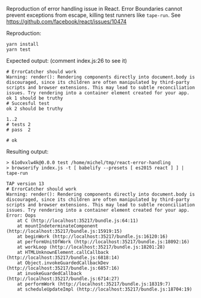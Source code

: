 Reproduction of error handling issue in React. Error Boundaries cannot prevent exceptions from escape, killing test runners like `tape-run`. See https://github.com/facebook/react/issues/10474

Reproduction:

```
yarn install
yarn test
```

Expected output: (comment index.js:26 to see it)

```
# ErrorCatcher should work
Warning: render(): Rendering components directly into document.body is discouraged, since its children are often manipulated by third-party scripts and browser extensions. This may lead to subtle reconciliation issues. Try rendering into a container element created for your app.
ok 1 should be truthy
# Succesful test
ok 2 should be truthy

1..2
# tests 2
# pass  2

# ok
```

Resulting output:

```
> 61o0vxlw4k@0.0.0 test /home/michel/tmp/react-error-handling
> browserify index.js -t [ babelify --presets [ es2015 react ] ] | tape-run

TAP version 13
# ErrorCatcher should work
Warning: render(): Rendering components directly into document.body is discouraged, since its children are often manipulated by third-party scripts and browser extensions. This may lead to subtle reconciliation issues. Try rendering into a container element created for your app.
Error: Oops
    at C (http://localhost:35217/bundle.js:64:11)
    at mountIndeterminateComponent (http://localhost:35217/bundle.js:15919:15)
    at beginWork (http://localhost:35217/bundle.js:16120:16)
    at performUnitOfWork (http://localhost:35217/bundle.js:18092:16)
    at workLoop (http://localhost:35217/bundle.js:18201:28)
    at HTMLUnknownElement.callCallback (http://localhost:35217/bundle.js:6818:14)
    at Object.invokeGuardedCallbackDev (http://localhost:35217/bundle.js:6857:16)
    at invokeGuardedCallback (http://localhost:35217/bundle.js:6714:27)
    at performWork (http://localhost:35217/bundle.js:18319:7)
    at scheduleUpdateImpl (http://localhost:35217/bundle.js:18704:19)
```